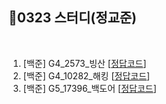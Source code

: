 ## 📘0323 스터디(정교준)
</br>

1. [백준] G4_2573_빙산 [[정답코드]()]
2. [백준] G4_10282_해킹 [[정답코드]()]
3. [백준] G5_17396_백도어 [[정답코드]()]
